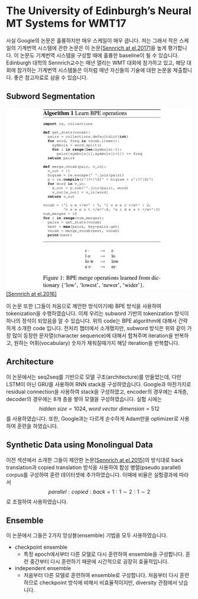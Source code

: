 # The University of Edinburgh’s Neural MT Systems for WMT17

사실 Google의 논문은 훌륭하지만 매우 스케일이 매우 큽니다. 저는 그래서 작은 스케일의 기계번역 시스템에 관한 논문은 이 논문[\[Sennrich at el.2017\]](https://arxiv.org/pdf/1708.00726.pdf)을 높게 평가합니다. 이 논문도 기계번역 시스템을 구성할 때에 훌륭한 baseline이 될 수 있습니다.
Edinburgh 대학의 Sennrich교수는 매년 열리는 WMT 대회에 참가하고 있고, 해당 대회에 참가하는 기계번역 시스템들은 이처럼 매년 자신들의 기술에 대한 논문을 제출합니다. 좋은 참고자료로 삼을 수 있습니다.

## Subword Segmentation

![](/assets/nmt-edinburgh-1.png)
[[Sennrich at el.2016]](http://www.aclweb.org/anthology/P16-1162)

이 논문 또한 (그들이 처음으로 제안한 방식이기에) BPE 방식을 사용하여 tokenization을 수행하였습니다. 이제 우리는 subword 기반의 tokenization 방식이 하나의 정석이 되었음을 알 수 있습니다. 위의 code는 BPE algorithm에 대해서 간략하게 소개한 code 입니다. 전처리 챕터에서 소개했지만, subword 방식은 위와 같이 가장 많이 등장한 문자열(character sequence)에 대해서 합쳐주며 iteration을 반복하고, 원하는 어휘(vocabulary) 숫자가 채워질때가지 해당 iteration을 반복합니다.

## Architecture

이 논문에서는 seq2seq를 기반으로 모델 구조(architecture)를 만들었는데, 다만 LSTM이 아닌 GRU를 사용하여 RNN stack을 구성하였습니다. Google과 마찬가지로 residual connection을 사용하여 stack을 구성하였고, encoder의 경우에는 4개층, decoder의 경우에는 8개 층을 쌓아 모델을 구성하였습니다. 실험 시에는 $$ hidden~size = 1024,~word~vector~dimension = 512 $$를 사용하였습니다. 또한, Google과는 다르게 순수하게 Adam만을 optimizer로 사용하여 훈련을 하였습니다.

## Synthetic Data using Monolingual Data

이전 섹션에서 소개한 그들이 제안한 논문[[Sennrich at el.2015]](https://arxiv.org/pdf/1511.06709.pdf)의 방식대로 back translation과 copied translation 방식을 사용하여 합성 병렬(pseudo parallel) corpus를 구성하여 훈련 데이터셋에 추가하였습니다. 이때에 비율은 실험결과에 따라서 $$ parallel : copied : back = 1 : 1 \sim 2 : 1\sim 2 $$로 조절하여 사용하였습니다.

## Ensemble

이 논문에서 그들은 2가지 앙상블(ensemble) 기법을 모두 사용하였습니다.

- checkpoint ensemble
    + 특정 epoch에서부터 다른 모델로 다시 훈련하여 ensemble을 구성합니다. 훈련 중간부터 다시 훈련하기 때문에 시간적으로 굉장히 효율적입니다.
- independent ensemble
    + 처음부터 다른 모델로 훈련하여 ensemble로 구성합니다. 처음부터 다시 훈련하므로 checkpoint 방식에 비해서 비효율적이지만, diversity 관점에서 낫습니다.